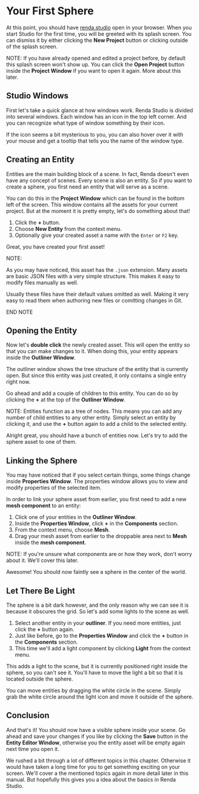 # Your First Sphere

At this point, you should have [renda.studio](https://renda.studio/) open in
your browser. When you start Studio for the first time, you will be greeted with
its splash screen. You can dismiss it by either clicking the **New Project**
button or clicking outside of the splash screen.

NOTE: If you have already opened and edited a project before, by default this
splash screen won't show up. You can click the **Open Project** button inside
the **Project Window** if you want to open it again. More about this later.

## Studio Windows

First let's take a quick glance at how windows work. Renda Studio is divided
into several windows. Each window has an icon in the top left corner. And you
can recognize what type of window something by their icon.

If the icon seems a bit mysterious to you, you can also hover over it with your
mouse and get a tooltip that tells you the name of the window type.

## Creating an Entity

Entities are the main building block of a scene. In fact, Renda doesn't even
have any concept of scenes. Every scene is also an entity. So if you want to
create a sphere, you first need an entity that will serve as a scene.

You can do this in the **Project Window** which can be found in the bottom left
of the screen. This window contains all the assets for your current project. But
at the moment it is pretty empty, let's do something about that!

1. Click the **+** button.
2. Choose **New Entity** from the context menu.
3. Optionally give your created asset a name with the `Enter` or `F2` key.

Great, you have created your first asset!

NOTE:

As you may have noticed, this asset has the `.json` extension. Many assets are
basic JSON files with a very simple structure. This makes it easy to modify
files manually as well.

Usually these files have their default values omitted as well. Making it very
easy to read them when authoring new files or comitting changes in Git.

END NOTE

## Opening the Entity

Now let's **double click** the newly created asset. This will open the entity so
that you can make changes to it. When doing this, your entity appears inside the
**Outliner Window**.

The outliner window shows the tree structure of the entity that is currently
open. But since this entity was just created, it only contains a single entry
right now.

Go ahead and add a couple of children to this entity. You can do so by clicking
the **+** at the top of the **Outliner Window**.

NOTE: Entities function as a tree of nodes. This means you can add any number of
child entities to any other entity. Simply select an entity by clicking it, and
use the **+** button again to add a child to the selected entity.

Alright great, you should have a bunch of entities now. Let's try to add the
sphere asset to one of them.

## Linking the Sphere

You may have noticed that if you select certain things, some things change
inside **Properties Window**. The properties window allows you to view and
modify properties of the selected item.

In order to link your sphere asset from earlier, you first need to add a new
**mesh component** to an entity:

1. Click one of your entities in the **Outliner Window**.
2. Inside the **Properties Window**, click **+** in the **Components** section.
3. From the context menu, choose **Mesh**.
4. Drag your mesh asset from earlier to the droppable area next to **Mesh**
   inside the **mesh component**.

NOTE: If you're unsure what components are or how they work, don't worry about
it. We'll cover this later.

Awesome! You should now faintly see a sphere in the center of the world.

## Let There Be Light

The sphere is a bit dark however, and the only reason why we can see it is
because it obscures the grid. So let's add some lights to the scene as well.

1. Select another entity in your **outliner**. If you need more entities, just
   click the **+** button again.
2. Just like before, go to the **Properties Window** and click the **+** button
   in the **Components** section.
3. This time we'll add a light component by clicking **Light** from the context
   menu.

This adds a light to the scene, but it is currently positioned right inside the
sphere, so you can't see it. You'll have to move the light a bit so that it is
located outside the sphere.

You can move entities by dragging the white circle in the scene. Simply grab the
white circle around the light icon and move it outside of the sphere.

## Conclusion

And that's it! You should now have a visible sphere inside your scene. Go ahead
and save your changes if you like by clicking the **Save** button in the
**Entity Editor Window**, otherwise you the entity asset will be empty again
next time you open it.

We rushed a bit through a lot of different topics in this chapter. Otherwise it
would have taken a long time for you to get something exciting on your screen.
We'll cover a the mentioned topics again in more detail later in this manual.
But hopefully this gives you a idea about the basics in Renda Studio.

